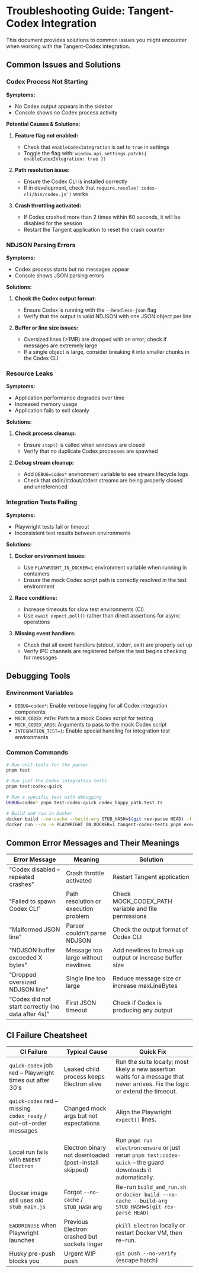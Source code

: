 # Troubleshooting Guide: Tangent-Codex Integration

This document provides solutions to common issues you might encounter when working with the Tangent-Codex integration.

## Common Issues and Solutions

### Codex Process Not Starting

**Symptoms:**
- No Codex output appears in the sidebar
- Console shows no Codex process activity

**Potential Causes & Solutions:**

1. **Feature flag not enabled:**
   - Check that `enableCodexIntegration` is set to `true` in settings
   - Toggle the flag with: `window.api.settings.patch({ enableCodexIntegration: true })`

2. **Path resolution issue:**
   - Ensure the Codex CLI is installed correctly
   - If in development, check that `require.resolve('codex-cli/bin/codex.js')` works

3. **Crash throttling activated:**
   - If Codex crashed more than 2 times within 60 seconds, it will be disabled for the session
   - Restart the Tangent application to reset the crash counter

### NDJSON Parsing Errors

**Symptoms:**
- Codex process starts but no messages appear
- Console shows JSON parsing errors

**Solutions:**

1. **Check the Codex output format:**
   - Ensure Codex is running with the `--headless-json` flag
   - Verify that the output is valid NDJSON with one JSON object per line

2. **Buffer or line size issues:**
   - Oversized lines (>1MB) are dropped with an error; check if messages are extremely large
   - If a single object is large, consider breaking it into smaller chunks in the Codex CLI

### Resource Leaks

**Symptoms:**
- Application performance degrades over time
- Increased memory usage
- Application fails to exit cleanly

**Solutions:**

1. **Check process cleanup:**
   - Ensure `stop()` is called when windows are closed
   - Verify that no duplicate Codex processes are spawned

2. **Debug stream cleanup:**
   - Add `DEBUG=codex*` environment variable to see stream lifecycle logs
   - Check that stdin/stdout/stderr streams are being properly closed and unreferenced

### Integration Tests Failing

**Symptoms:**
- Playwright tests fail or timeout
- Inconsistent test results between environments

**Solutions:**

1. **Docker environment issues:**
   - Use `PLAYWRIGHT_IN_DOCKER=1` environment variable when running in containers
   - Ensure the mock Codex script path is correctly resolved in the test environment

2. **Race conditions:**
   - Increase timeouts for slow test environments (CI)
   - Use `await expect.poll()` rather than direct assertions for async operations

3. **Missing event handlers:**
   - Check that all event handlers (stdout, stderr, exit) are properly set up
   - Verify IPC channels are registered before the test begins checking for messages

## Debugging Tools

### Environment Variables

- `DEBUG=codex*`: Enable verbose logging for all Codex integration components
- `MOCK_CODEX_PATH`: Path to a mock Codex script for testing
- `MOCK_CODEX_ARGS`: Arguments to pass to the mock Codex script
- `INTEGRATION_TEST=1`: Enable special handling for integration test environments

### Common Commands

```bash
# Run unit tests for the parser
pnpm test

# Run just the Codex integration tests
pnpm test:codex-quick

# Run a specific test with debugging
DEBUG=codex* pnpm test:codex-quick codex_happy_path.test.ts

# Build and run in Docker
docker build --no-cache --build-arg STUB_HASH=$(git rev-parse HEAD) -f Dockerfile.playwright -t tangent-codex-tests .
docker run --rm -e PLAYWRIGHT_IN_DOCKER=1 tangent-codex-tests pnpm exec playwright test tests-integration/codex_*
```

## Common Error Messages and Their Meanings

| Error Message | Meaning | Solution |
|---------------|---------|----------|
| "Codex disabled – repeated crashes" | Crash throttle activated | Restart Tangent application |
| "Failed to spawn Codex CLI" | Path resolution or execution problem | Check MOCK_CODEX_PATH variable and file permissions |
| "Malformed JSON line" | Parser couldn't parse NDJSON | Check the output format of Codex CLI |
| "NDJSON buffer exceeded X bytes" | Message too large without newlines | Add newlines to break up output or increase buffer size |
| "Dropped oversized NDJSON line" | Single line too large | Reduce message size or increase maxLineBytes |
| "Codex did not start correctly (no data after 4s)" | First JSON timeout | Check if Codex is producing any output |

## CI Failure Cheatsheet 

| CI Failure | Typical Cause | Quick Fix |
|------------|---------------|-----------|
| `quick-codex` job red – Playwright times out after 30 s | Leaked child process keeps Electron alive | Run the suite locally; most likely a new assertion waits for a message that never arrives. Fix the logic or extend the timeout. |
| `quick-codex` red – missing `codex_ready` / out-of-order messages | Changed mock args but not expectations | Align the Playwright `expect()` lines. |
| Local run fails with `ENOENT Electron` | Electron binary not downloaded (post-install skipped) | Run `pnpm run electron:ensure` or just rerun `pnpm test:codex-quick` – the guard downloads it automatically. |
| Docker image still uses old `stub_main.js` | Forgot `--no-cache` / `STUB_HASH` arg | Re-run `build_and_run.sh` or `docker build --no-cache --build-arg STUB_HASH=$(git rev-parse HEAD)` |
| `EADDRINUSE` when Playwright launches | Previous Electron crashed but sockets linger | `pkill Electron` locally or restart Docker VM, then re-run. |
| Husky pre-push blocks you | Urgent WIP push | `git push --no-verify` (escape hatch) |